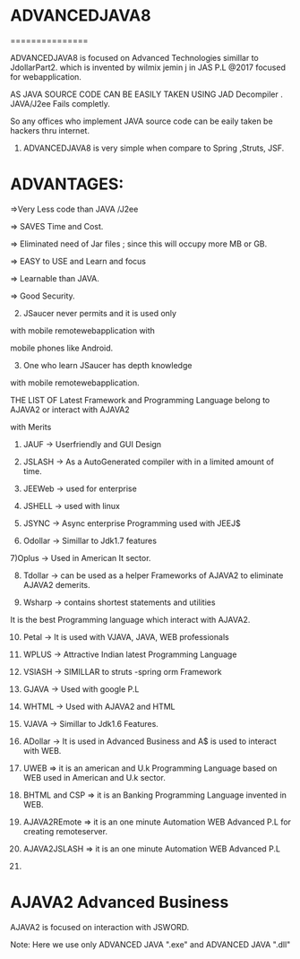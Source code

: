 # ADVANCEDJAVA8
===============

ADVANCEDJAVA8   is focused  on   Advanced  Technologies  simillar  to JdollarPart2. which   is   invented    by wilmix jemin j  in  JAS P.L @2017 focused  for  webapplication.


AS  JAVA  SOURCE  CODE  CAN  BE EASILY TAKEN USING  JAD Decompiler . JAVA/J2ee Fails  completly.

So any offices  who implement   JAVA source  code can be  eaily taken be hackers thru internet.

1) ADVANCEDJAVA8   is very simple when  compare  to Spring ,Struts, JSF.


ADVANTAGES:
==========

=>Very Less code  than  JAVA /J2ee 

=> SAVES Time and Cost.

=> Eliminated  need of Jar  files ; since  this will occupy more  MB or GB.

=> EASY to USE and Learn and focus

=> Learnable than JAVA.

=> Good  Security.




2) JSaucer never permits and it is used only

with mobile remotewebapplication with

mobile phones like Android.

3) One who learn JSaucer has depth knowledge

with mobile remotewebapplication.

THE LIST OF Latest Framework and Programming Language belong to AJAVA2  or interact with AJAVA2

with Merits

1) JAUF -> Userfriendly and GUI Design

2) JSLASH -> As a AutoGenerated compiler with in a limited amount of time.

3) JEEWeb -> used for enterprise

4) JSHELL -> used with linux

5) JSYNC -> Async enterprise Programming used with JEEJ$

6) Odollar -> Simillar to Jdk1.7 features

7)Oplus -> Used in American It sector.

8) Tdollar -> can be used as a helper Frameworks of AJAVA2 to eliminate AJAVA2 demerits.

9) Wsharp -> contains shortest statements and utilities

It is the best Programming language which interact with AJAVA2.

10) Petal -> It is used with VJAVA, JAVA, WEB professionals

11) WPLUS -> Attractive Indian latest Programming Language

12) VSlASH -> SIMILLAR to struts -spring orm Framework

13) GJAVA -> Used with google P.L

14) WHTML -> Used with AJAVA2 and HTML

15) VJAVA -> Simillar to Jdk1.6 Features.

16) ADollar -> It is used in Advanced Business and A$ is used to interact with WEB.

17) UWEB => it is an american and U.k Programming Language based on WEB used in American and U.k sector.

18) BHTML and CSP => it is an Banking Programming Language invented in WEB.

19) AJAVA2REmote => it is an one minute Automation WEB Advanced P.L for creating remoteserver.

20) AJAVA2JSLASH => it is an one minute Automation WEB Advanced P.L

21) 
  AJAVA2  Advanced Business
=================================
AJAVA2  is focused  on  interaction  with JSWORD.

Note: Here  we use  only   ADVANCED JAVA ".exe"  and ADVANCED JAVA ".dll" 
